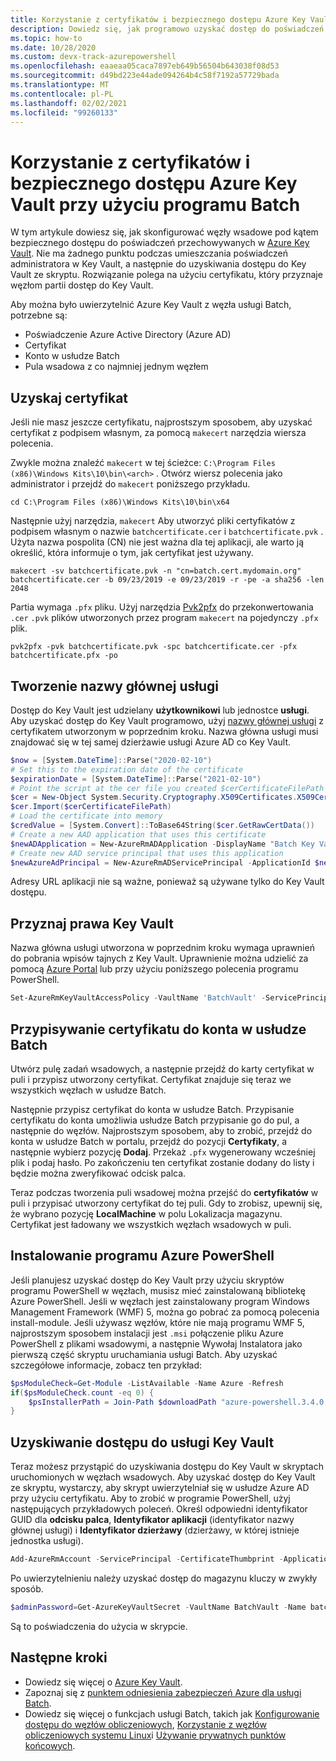 ```yaml
---
title: Korzystanie z certyfikatów i bezpiecznego dostępu Azure Key Vault przy użyciu programu Batch
description: Dowiedz się, jak programowo uzyskać dostęp do poświadczeń z Key Vault przy użyciu Azure Batch.
ms.topic: how-to
ms.date: 10/28/2020
ms.custom: devx-track-azurepowershell
ms.openlocfilehash: eaaeaa05caca7897eb649b56504b643038f08d53
ms.sourcegitcommit: d49bd223e44ade094264b4c58f7192a57729bada
ms.translationtype: MT
ms.contentlocale: pl-PL
ms.lasthandoff: 02/02/2021
ms.locfileid: "99260133"
---
```

# <a name="use-certificates-and-securely-access-azure-key-vault-with-batch"></a>Korzystanie z certyfikatów i bezpiecznego dostępu Azure Key Vault przy użyciu programu Batch

W tym artykule dowiesz się, jak skonfigurować węzły wsadowe pod kątem bezpiecznego dostępu do poświadczeń przechowywanych w [Azure Key Vault](../key-vault/general/overview.md). Nie ma żadnego punktu podczas umieszczania poświadczeń administratora w Key Vault, a następnie do uzyskiwania dostępu do Key Vault ze skryptu. Rozwiązanie polega na użyciu certyfikatu, który przyznaje węzłom partii dostęp do Key Vault.

Aby można było uwierzytelnić Azure Key Vault z węzła usługi Batch, potrzebne są:

- Poświadczenie Azure Active Directory (Azure AD)
- Certyfikat
- Konto w usłudze Batch
- Pula wsadowa z co najmniej jednym węzłem

## <a name="obtain-a-certificate"></a>Uzyskaj certyfikat

Jeśli nie masz jeszcze certyfikatu, najprostszym sposobem, aby uzyskać certyfikat z podpisem własnym, za pomocą `makecert` narzędzia wiersza polecenia.

Zwykle można znaleźć `makecert` w tej ścieżce: `C:\Program Files (x86)\Windows Kits\10\bin\<arch>` . Otwórz wiersz polecenia jako administrator i przejdź do `makecert` poniższego przykładu.

```console
cd C:\Program Files (x86)\Windows Kits\10\bin\x64
```

Następnie użyj narzędzia, `makecert` Aby utworzyć pliki certyfikatów z podpisem własnym o nazwie `batchcertificate.cer` i `batchcertificate.pvk` . Użyta nazwa pospolita (CN) nie jest ważna dla tej aplikacji, ale warto ją określić, która informuje o tym, jak certyfikat jest używany.

```console
makecert -sv batchcertificate.pvk -n "cn=batch.cert.mydomain.org" batchcertificate.cer -b 09/23/2019 -e 09/23/2019 -r -pe -a sha256 -len 2048
```

Partia wymaga `.pfx` pliku. Użyj narzędzia [Pvk2pfx](/windows-hardware/drivers/devtest/pvk2pfx) do przekonwertowania `.cer` `.pvk` plików utworzonych przez program `makecert` na pojedynczy `.pfx` plik.

```console
pvk2pfx -pvk batchcertificate.pvk -spc batchcertificate.cer -pfx batchcertificate.pfx -po
```

## <a name="create-a-service-principal"></a>Tworzenie nazwy głównej usługi

Dostęp do Key Vault jest udzielany **użytkownikowi** lub jednostce **usługi**. Aby uzyskać dostęp do Key Vault programowo, użyj [nazwy głównej usługi](../active-directory/develop/app-objects-and-service-principals.md#service-principal-object) z certyfikatem utworzonym w poprzednim kroku. Nazwa główna usługi musi znajdować się w tej samej dzierżawie usługi Azure AD co Key Vault.

```powershell
$now = [System.DateTime]::Parse("2020-02-10")
# Set this to the expiration date of the certificate
$expirationDate = [System.DateTime]::Parse("2021-02-10")
# Point the script at the cer file you created $cerCertificateFilePath = 'c:\temp\batchcertificate.cer'
$cer = New-Object System.Security.Cryptography.X509Certificates.X509Certificate2
$cer.Import($cerCertificateFilePath)
# Load the certificate into memory
$credValue = [System.Convert]::ToBase64String($cer.GetRawCertData())
# Create a new AAD application that uses this certificate
$newADApplication = New-AzureRmADApplication -DisplayName "Batch Key Vault Access" -HomePage "https://batch.mydomain.com" -IdentifierUris "https://batch.mydomain.com" -certValue $credValue -StartDate $now -EndDate $expirationDate
# Create new AAD service principal that uses this application
$newAzureAdPrincipal = New-AzureRmADServicePrincipal -ApplicationId $newADApplication.ApplicationId
```

Adresy URL aplikacji nie są ważne, ponieważ są używane tylko do Key Vault dostępu.

## <a name="grant-rights-to-key-vault"></a>Przyznaj prawa Key Vault

Nazwa główna usługi utworzona w poprzednim kroku wymaga uprawnień do pobrania wpisów tajnych z Key Vault. Uprawnienie można udzielić za pomocą [Azure Portal](../key-vault/general/assign-access-policy-portal.md) lub przy użyciu poniższego polecenia programu PowerShell.

```powershell
Set-AzureRmKeyVaultAccessPolicy -VaultName 'BatchVault' -ServicePrincipalName '"https://batch.mydomain.com' -PermissionsToSecrets 'Get'
```

## <a name="assign-a-certificate-to-a-batch-account"></a>Przypisywanie certyfikatu do konta w usłudze Batch

Utwórz pulę zadań wsadowych, a następnie przejdź do karty certyfikat w puli i przypisz utworzony certyfikat. Certyfikat znajduje się teraz we wszystkich węzłach w usłudze Batch.

Następnie przypisz certyfikat do konta w usłudze Batch. Przypisanie certyfikatu do konta umożliwia usłudze Batch przypisanie go do pul, a następnie do węzłów. Najprostszym sposobem, aby to zrobić, przejdź do konta w usłudze Batch w portalu, przejdź do pozycji **Certyfikaty**, a następnie wybierz pozycję **Dodaj**. Przekaż `.pfx` wygenerowany wcześniej plik i podaj hasło. Po zakończeniu ten certyfikat zostanie dodany do listy i będzie można zweryfikować odcisk palca.

Teraz podczas tworzenia puli wsadowej można przejść do **certyfikatów** w puli i przypisać utworzony certyfikat do tej puli. Gdy to zrobisz, upewnij się, że wybrano pozycję **LocalMachine** w polu Lokalizacja magazynu. Certyfikat jest ładowany we wszystkich węzłach wsadowych w puli.

## <a name="install-azure-powershell"></a>Instalowanie programu Azure PowerShell

Jeśli planujesz uzyskać dostęp do Key Vault przy użyciu skryptów programu PowerShell w węzłach, musisz mieć zainstalowaną bibliotekę Azure PowerShell. Jeśli w węzłach jest zainstalowany program Windows Management Framework (WMF) 5, można go pobrać za pomocą polecenia install-module. Jeśli używasz węzłów, które nie mają programu WMF 5, najprostszym sposobem instalacji jest `.msi` połączenie pliku Azure PowerShell z plikami wsadowymi, a następnie Wywołaj Instalatora jako pierwszą część skryptu uruchamiania usługi Batch. Aby uzyskać szczegółowe informacje, zobacz ten przykład:

```powershell
$psModuleCheck=Get-Module -ListAvailable -Name Azure -Refresh
if($psModuleCheck.count -eq 0) {
    $psInstallerPath = Join-Path $downloadPath "azure-powershell.3.4.0.msi" Start-Process msiexec.exe -ArgumentList /i, $psInstallerPath, /quiet -wait
}
```

## <a name="access-key-vault"></a>Uzyskiwanie dostępu do usługi Key Vault

Teraz możesz przystąpić do uzyskiwania dostępu do Key Vault w skryptach uruchomionych w węzłach wsadowych. Aby uzyskać dostęp do Key Vault ze skryptu, wystarczy, aby skrypt uwierzytelniał się w usłudze Azure AD przy użyciu certyfikatu. Aby to zrobić w programie PowerShell, użyj następujących przykładowych poleceń. Określ odpowiedni identyfikator GUID dla **odcisku palca**, **Identyfikator aplikacji** (identyfikator nazwy głównej usługi) i **Identyfikator dzierżawy** (dzierżawy, w której istnieje jednostka usługi).

```powershell
Add-AzureRmAccount -ServicePrincipal -CertificateThumbprint -ApplicationId
```

Po uwierzytelnieniu należy uzyskać dostęp do magazynu kluczy w zwykły sposób.

```powershell
$adminPassword=Get-AzureKeyVaultSecret -VaultName BatchVault -Name batchAdminPass
```

Są to poświadczenia do użycia w skrypcie.

## <a name="next-steps"></a>Następne kroki

- Dowiedz się więcej o [Azure Key Vault](../key-vault/general/overview.md).
- Zapoznaj się z [punktem odniesienia zabezpieczeń Azure dla usługi Batch](security-baseline.md).
- Dowiedz się więcej o funkcjach usługi Batch, takich jak [Konfigurowanie dostępu do węzłów obliczeniowych](pool-endpoint-configuration.md), [Korzystanie z węzłów obliczeniowych systemu Linux](batch-linux-nodes.md)i [Używanie prywatnych punktów końcowych](private-connectivity.md).
